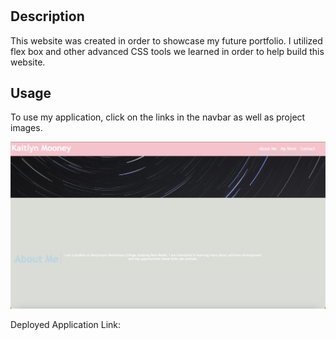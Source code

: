 # <My Portfolio>

## Description

This website was created in order to showcase my future portfolio. I utilized flex box and other advanced CSS tools we learned in order to help build this website.

## Usage
To use my application, click on the links in the navbar as well as project images.

![screenshot of application](assets/hw2-screenshot.png)

Deployed Application Link: 
